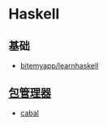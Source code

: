 # Haskell
## 基础
* [bitemyapp/learnhaskell](https://github.com/bitemyapp/learnhaskell)


## [包管理器](https://github.com/showcases/package-managers)
* [cabal](https://github.com/haskell/cabal)